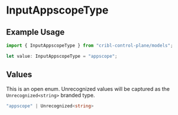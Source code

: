 # InputAppscopeType

## Example Usage

```typescript
import { InputAppscopeType } from "cribl-control-plane/models";

let value: InputAppscopeType = "appscope";
```

## Values

This is an open enum. Unrecognized values will be captured as the `Unrecognized<string>` branded type.

```typescript
"appscope" | Unrecognized<string>
```